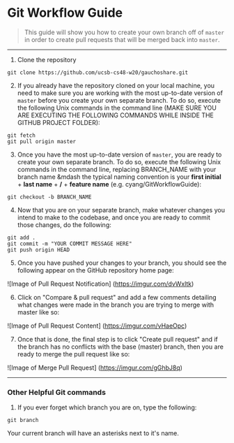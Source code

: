 # Git Workflow Guide

> This guide will show you how to create your own branch off of `master` in order to create pull requests that will be merged back into `master`.

---

1. Clone the repository

```
git clone https://github.com/ucsb-cs48-w20/gauchoshare.git
```

2. If you already have the repository cloned on your local machine, you need to make sure you are working with the most up-to-date version of `master` before you create your own separate branch. To do so, execute the following Unix commands in the command line (MAKE SURE YOU ARE EXECUTING THE FOLLOWING COMMANDS WHILE INSIDE THE GITHUB PROJECT FOLDER):

```
git fetch
git pull origin master
```

3. Once you have the most up-to-date version of `master`, you are ready to create your own separate branch. To do so, execute the following Unix commands in the command line, replacing BRANCH_NAME with your branch name &mdash the typical naming convention is your **first initial** + **last name** + **/** + **feature name** (e.g. cyang/GitWorkflowGuide): 

```
git checkout -b BRANCH_NAME
```

4. Now that you are on your separate branch, make whatever changes you intend to make to the codebase, and once you are ready to commit those changes, do the following:

```
git add .
git commit -m "YOUR COMMIT MESSAGE HERE"
git push origin HEAD
```

5. Once you have pushed your changes to your branch, you should see the following appear on the GitHub repository home page:

![Image of Pull Request Notification]
(https://imgur.com/dvWxltk)

6. Click on "Compare & pull request" and add a few comments detailing what changes were made in the branch you are trying to merge with master like so:

![Image of Pull Request Content]
(https://imgur.com/vHaeOpc)

7. Once that is done, the final step is to click "Create pull request" and if the branch has no conflicts with the base (master) branch, then you are ready to merge the pull request like so:

![Image of Merge Pull Request]
(https://imgur.com/gGhbJ8q)

---

### Other Helpful Git commands

1. If you ever forget which branch you are on, type the following:

`git branch`

Your current branch will have an asterisks next to it's name.